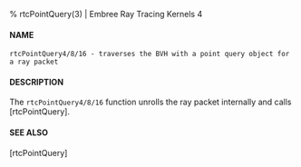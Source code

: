 % rtcPointQuery(3) | Embree Ray Tracing Kernels 4

#### NAME

    rtcPointQuery4/8/16 - traverses the BVH with a point query object for a ray packet

#### DESCRIPTION

The `rtcPointQuery4/8/16` function unrolls the ray packet internally and calls 
[rtcPointQuery]. 

#### SEE ALSO

[rtcPointQuery]
